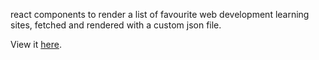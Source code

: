 react components to render a list of favourite web development learning sites, fetched and rendered with a custom json file.

View it [here](http://andrewnbishop.com/react-fav-sites/).
